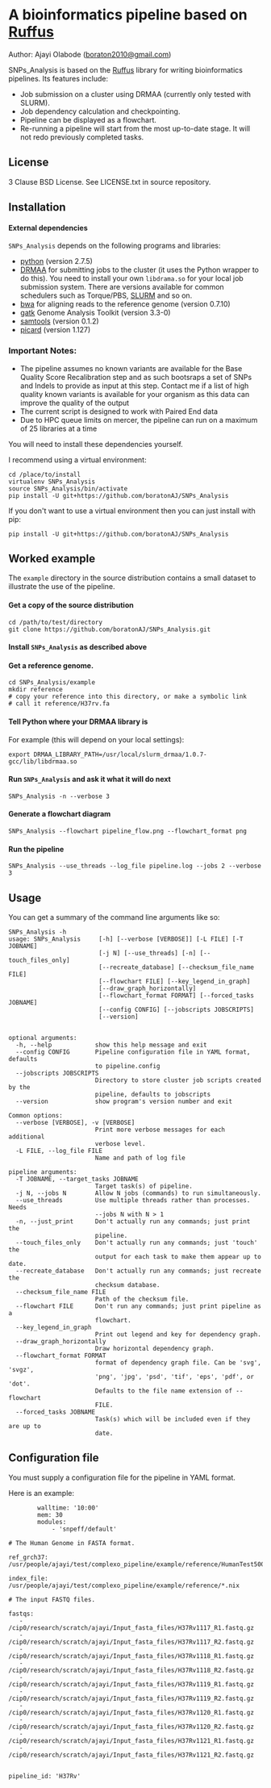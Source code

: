 # A bioinformatics pipeline based on [Ruffus](http://www.ruffus.org.uk/)

Author: Ajayi Olabode (boraton2010@gmail.com)

SNPs_Analysis is based on the [Ruffus](http://www.ruffus.org.uk/) library for writing bioinformatics pipelines. Its features include:

 * Job submission on a cluster using DRMAA (currently only tested with SLURM).
 * Job dependency calculation and checkpointing.
 * Pipeline can be displayed as a flowchart.
 * Re-running a pipeline will start from the most up-to-date stage. It will not redo previously completed tasks.

## License

3 Clause BSD License. See LICENSE.txt in source repository.

## Installation

#### External dependencies

`SNPs_Analysis` depends on the following programs and libraries:

 * [python](https://www.python.org/download/releases/2.7.5/) (version 2.7.5)
 * [DRMAA](http://www.drmaa.org/) for submitting jobs to the cluster (it uses the Python wrapper to do this). 
   You need to install your own `libdrama.so` for your local job submission system. There are versions
   available for common schedulers such as Torque/PBS, [SLURM](http://apps.man.poznan.pl/trac/slurm-drmaa) and so on.
 * [bwa](http://bio-bwa.sourceforge.net/) for aligning reads to the reference genome (version 0.7.10)
 * [gatk](https://www.broadinstitute.org/gatk/) Genome Analysis Toolkit (version 3.3-0)
 * [samtools](http://www.htslib.org/) (version 0.1.2)
 * [picard](http://broadinstitute.github.io/picard/) (version 1.127)

### Important Notes:

* The pipeline assumes no known variants are available for the Base Quality Score Recalibration step and as such bootsraps a set of SNPs and Indels to provide as input at this step. Contact me if a list of high quality known variants is available for your organism as this data can improve the quality of the output
* The current script is designed to work with Paired End data
* Due to HPC queue limits on mercer, the pipeline can run on a maximum of 25 libraries at a time







You will need to install these dependencies yourself.

I recommend using a virtual environment:

```
cd /place/to/install
virtualenv SNPs_Analysis
source SNPs_Analysis/bin/activate
pip install -U git+https://github.com/boratonAJ/SNPs_Analysis
```

If you don't want to use a virtual environment then you can just install with pip:

```
pip install -U git+https://github.com/boratonAJ/SNPs_Analysis
```

## Worked example

The `example` directory in the source distribution contains a small dataset to illustrate the use of the pipeline.

#### Get a copy of the source distribution

```
cd /path/to/test/directory
git clone https://github.com/boratonAJ/SNPs_Analysis.git
```

#### Install `SNPs_Analysis` as described above

#### Get a reference genome.

```
cd SNPs_Analysis/example
mkdir reference
# copy your reference into this directory, or make a symbolic link
# call it reference/H37rv.fa
```

#### Tell Python where your DRMAA library is 

For example (this will depend on your local settings):

```
export DRMAA_LIBRARY_PATH=/usr/local/slurm_drmaa/1.0.7-gcc/lib/libdrmaa.so
```

#### Run `SNPs_Analysis` and ask it what it will do next

```
SNPs_Analysis -n --verbose 3
```

#### Generate a flowchart diagram

```
SNPs_Analysis --flowchart pipeline_flow.png --flowchart_format png
```

#### Run the pipeline

```
SNPs_Analysis --use_threads --log_file pipeline.log --jobs 2 --verbose 3
```

## Usage

You can get a summary of the command line arguments like so:

```
SNPs_Analysis -h
usage: SNPs_Analysis     [-h] [--verbose [VERBOSE]] [-L FILE] [-T JOBNAME]
                         [-j N] [--use_threads] [-n] [--touch_files_only]
                         [--recreate_database] [--checksum_file_name FILE]
                         [--flowchart FILE] [--key_legend_in_graph]
                         [--draw_graph_horizontally]
                         [--flowchart_format FORMAT] [--forced_tasks JOBNAME]
                         [--config CONFIG] [--jobscripts JOBSCRIPTS]
                         [--version]


optional arguments:
  -h, --help            show this help message and exit
  --config CONFIG       Pipeline configuration file in YAML format, defaults
                        to pipeline.config
  --jobscripts JOBSCRIPTS
                        Directory to store cluster job scripts created by the
                        pipeline, defaults to jobscripts
  --version             show program's version number and exit

Common options:
  --verbose [VERBOSE], -v [VERBOSE]
                        Print more verbose messages for each additional
                        verbose level.
  -L FILE, --log_file FILE
                        Name and path of log file

pipeline arguments:
  -T JOBNAME, --target_tasks JOBNAME
                        Target task(s) of pipeline.
  -j N, --jobs N        Allow N jobs (commands) to run simultaneously.
  --use_threads         Use multiple threads rather than processes. Needs
                        --jobs N with N > 1
  -n, --just_print      Don't actually run any commands; just print the
                        pipeline.
  --touch_files_only    Don't actually run any commands; just 'touch' the
                        output for each task to make them appear up to date.
  --recreate_database   Don't actually run any commands; just recreate the
                        checksum database.
  --checksum_file_name FILE
                        Path of the checksum file.
  --flowchart FILE      Don't run any commands; just print pipeline as a
                        flowchart.
  --key_legend_in_graph
                        Print out legend and key for dependency graph.
  --draw_graph_horizontally
                        Draw horizontal dependency graph.
  --flowchart_format FORMAT
                        format of dependency graph file. Can be 'svg', 'svgz',
                        'png', 'jpg', 'psd', 'tif', 'eps', 'pdf', or 'dot'.
                        Defaults to the file name extension of --flowchart
                        FILE.
  --forced_tasks JOBNAME
                        Task(s) which will be included even if they are up to
                        date.
```

## Configuration file

You must supply a configuration file for the pipeline in YAML format.

Here is an example:

```
        walltime: '10:00'
        mem: 30
        modules:
            - 'snpeff/default'

# The Human Genome in FASTA format.

ref_grch37: /usr/people/ajayi/test/complexo_pipeline/example/reference/HumanTest500k_g1k_H37Rv_decoy.fasta

index_file: /usr/people/ajayi/test/complexo_pipeline/example/reference/*.nix

# The input FASTQ files.

fastqs:
   - /cip0/research/scratch/ajayi/Input_fasta_files/H37Rv1117_R1.fastq.gz
   - /cip0/research/scratch/ajayi/Input_fasta_files/H37Rv1117_R2.fastq.gz
   - /cip0/research/scratch/ajayi/Input_fasta_files/H37Rv1118_R1.fastq.gz
   - /cip0/research/scratch/ajayi/Input_fasta_files/H37Rv1118_R2.fastq.gz
   - /cip0/research/scratch/ajayi/Input_fasta_files/H37Rv1119_R1.fastq.gz
   - /cip0/research/scratch/ajayi/Input_fasta_files/H37Rv1119_R2.fastq.gz
   - /cip0/research/scratch/ajayi/Input_fasta_files/H37Rv1120_R1.fastq.gz
   - /cip0/research/scratch/ajayi/Input_fasta_files/H37Rv1120_R2.fastq.gz
   - /cip0/research/scratch/ajayi/Input_fasta_files/H37Rv1121_R1.fastq.gz
   - /cip0/research/scratch/ajayi/Input_fasta_files/H37Rv1121_R2.fastq.gz


pipeline_id: 'H37Rv'

```
